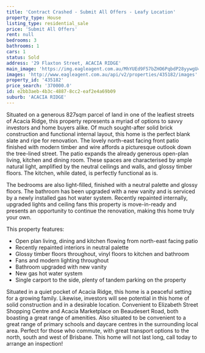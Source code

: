 ```yaml
---
title: 'Contract Crashed - Submit All Offers - Leafy Location'
property_type: House
listing_type: residential_sale
price: 'Submit All Offers'
rent: null
bedrooms: 3
bathrooms: 1
cars: 1
status: Sold
address: '29 Flaxton Street, ACACIA RIDGE'
main_image: 'https://img.eagleagent.com.au/MhYUEd9F57bZHO6PqbdP28yywgU=/1280x854/smart/https://s3-us-west-2.amazonaws.com/eagleagent-orig/images/6821415/126129382-image-M.jpg'
images: 'http://www.eagleagent.com.au/api/v2/properties/435182/images'
property_id: '435182'
price_search: '370000.0'
id: e2bb3aeb-4b3c-4887-8cc2-eaf2e4a69b09
suburb: 'ACACIA RIDGE'
---
```

Situated on a generous 827sqm parcel of land in one of the leafiest streets of Acacia Ridge, this property represents a myriad of options to savvy investors and home buyers alike. Of much sought-after solid brick construction and functional internal layout, this home is the perfect blank slate and ripe for renovation. The lovely north-east facing front patio finished with modern timber and wire affords a picturesque outlook down the tree-lined street. The patio expands the already generous open-plan living, kitchen and dining room. These spaces are characterised by ample natural light, amplified by the neutral ceilings and walls, and glossy timber floors. The kitchen, while dated, is perfectly functional as is.

The bedrooms are also light-filled, finished with a neutral palette and glossy floors. The bathroom has been upgraded with a new vanity and is serviced by a newly installed gas hot water system. Recently repainted internally, upgraded lights and ceiling fans this property is move-in-ready and presents an opportunity to continue the renovation, making this home truly your own.

This property features:

*  Open plan living, dining and kitchen flowing from north-east facing patio
*  Recently repainted interiors in neutral palette
*  Glossy timber floors throughout, vinyl floors to kitchen and bathroom
*  Fans and modern lighting throughout
*  Bathroom upgraded with new vanity
*  New gas hot water system
*  Single carport to the side, plenty of tandem parking on the property

Situated in a quiet pocket of Acacia Ridge, this home is a peaceful setting for a growing family. Likewise, investors will see potential in this home of solid construction and in a desirable location. Convenient to Elizabeth Street Shopping Centre and Acacia Marketplace on Beaudesert Road, both boasting a great range of amenities. Also situated to be convenient to a great range of primary schools and daycare centres in the surrounding local area. Perfect for those who commute, with great transport options to the north, south and west of Brisbane. This home will not last long, call today to arrange an inspection!